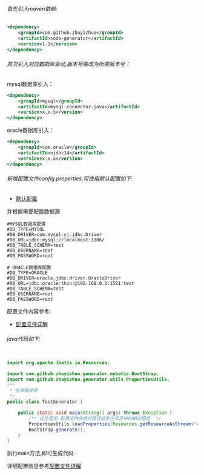 ###### 首先引入maven依赖:

```xml
<dependency>
    <groupId>com.github.zhuyizhuo</groupId>
    <artifactId>code-generator</artifactId>
    <version>1.1</version>
</dependency>
```

###### 其次引入对应数据库驱动,版本号需改为所需版本号：

mysql数据库引入：

```xml
<dependency>
    <groupId>mysql</groupId>
    <artifactId>mysql-connector-java</artifactId>
    <version>x.x.x</version>
</dependency>
```

oracle数据库引入：

```xml
<dependency>
    <groupId>com.oracle</groupId>
    <artifactId>ojdbc14</artifactId>
    <version>x.x.x</version>
</dependency>
```

###### 新增配置文件config.properties,可使用默认配置如下:

- [默认配置](config.md)

并根据需要配置数据源

```properties
#MYSQL数据库配置
#DB_TYPE=MYSQL
#DB_DRIVER=com.mysql.cj.jdbc.Driver
#DB_URL=jdbc:mysql://localhost:3306/
#DB_TABLE_SCHEMA=test
#DB_USERNAME=root
#DB_PASSWORD=root

# ORACLE数据库配置
#DB_TYPE=ORACLE
#DB_DRIVER=oracle.jdbc.driver.OracleDriver
#DB_URL=jdbc:oracle:thin:@192.168.0.1:1521:test
#DB_TABLE_SCHEMA=test
#DB_USERNAME=root
#DB_PASSWORD=root
```

配置文件内容参考:

- [配置文件详解](config-v1.0.md)

###### java代码如下:

```java

import org.apache.ibatis.io.Resources;

import com.github.zhuyizhuo.generator.mybatis.BootStrap;
import com.github.zhuyizhuo.generator.utils.PropertiesUtils;
/**
 * 生成器使用
 */
public class TestGenerator {

	public static void main(String[] args) throws Exception {
		/** 此处使用 配置文件的绝对路径或者在项目中的相对路径  */
        PropertiesUtils.loadProperties(Resources.getResourceAsStream("config.properties"));
		BootStrap.generate();
	}
}
```

执行main方法,即可生成代码.

详细配置信息参考[配置文件详解](config-v1.0.md)